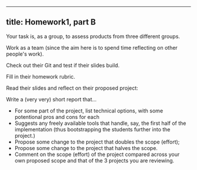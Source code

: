 ----
title: Homework1, part B
----


Your task is, as a group, to assess products from three different groups.

Work as a team (since the aim here is to spend time reflecting
on other people's work).

Check out their Git and test if their slides build.

Fill in their homework rubric.

Read their slides and reflect on their proposed project:

Write a (very very) short report that...

+ For some part of the project, list technical options, with some potentional pros and cons for each
+ Suggests any freely available tools that handle, say, the first half of the implementation (thus bootstrapping the students further into the project.)
+ Propose some change to the project that doubles the scope (effort);
+ Propose some change to the project that halves the scope.
+ Comment on the scope (effort) of the project compared across your own proposed scope and that of the 3 projects you are reviewing.

